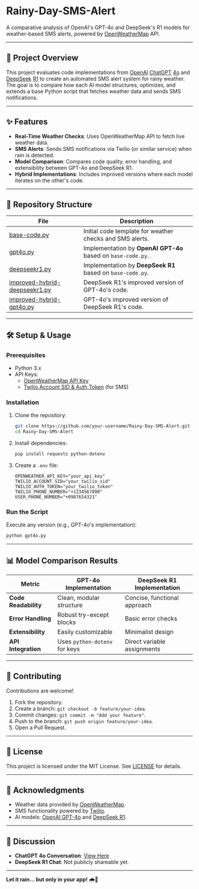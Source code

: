 # Rainy-Day-SMS-Alert

A comparative analysis of OpenAI's GPT-4o and DeepSeek's R1 models for weather-based SMS alerts, powered by [OpenWeatherMap](https://openweathermap.org) API.

---

## 📌 Project Overview

This project evaluates code implementations from [OpenAI](https://openai.com) [ChatGPT](https://openai.com/index/chatgpt/) [4o](https://openai.com/index/hello-gpt-4o/) and [DeepSeek](https://www.deepseek.com) [R1](https://github.com/deepseek-ai/DeepSeek-R1) to create an automated SMS alert system for rainy weather. The goal is to compare how each AI model structures, optimizes, and extends a base Python script that fetches weather data and sends SMS notifications.

---

## ✨ Features

- **Real-Time Weather Checks**: Uses OpenWeatherMap API to fetch live weather data.
- **SMS Alerts**: Sends SMS notifications via Twilio (or similar service) when rain is detected.
- **Model Comparison**: Compares code quality, error handling, and extensibility between GPT-4o and DeepSeek R1.
- **Hybrid Implementations**: Includes improved versions where each model iterates on the other's code.

---

## 📂 Repository Structure

| File                               | Description                                                                                   |
|------------------------------------|-----------------------------------------------------------------------------------------------|
| [base-code.py](base-code.py)       | Initial code template for weather checks and SMS alerts.                                      |
| [gpt4o.py](gpt4o.py)               | Implementation by **OpenAI GPT-4o** based on `base-code.py`.                                 |
| [deepseekr1.py](deepseekr1.py)     | Implementation by **DeepSeek R1** based on `base-code.py`.                                   |
| [improved-hybrid-deepseekr1.py](improved-hybrid-deepseekr1.py) | DeepSeek R1's improved version of GPT-4o's code.                                              |
| [improved-hybrid-gpt4o.py](improved-hybrid-gpt4o.py) | GPT-4o's improved version of DeepSeek R1's code.                                              |

---

## 🛠️ Setup & Usage

### Prerequisites
- Python 3.x
- API Keys:
  - [OpenWeatherMap API Key](https://openweathermap.org/api)
  - [Twilio Account SID & Auth Token](https://www.twilio.com/docs/usage/api) (for SMS)

### Installation
1. Clone the repository:
   ```bash
   git clone https://github.com/your-username/Rainy-Day-SMS-Alert.git
   cd Rainy-Day-SMS-Alert
   ```
2. Install dependencies:
   ```bash
   pip install requests python-dotenv
   ```
3. Create a `.env` file:
   ```env
   OPENWEATHER_API_KEY="your_api_key"
   TWILIO_ACCOUNT_SID="your_twilio_sid"
   TWILIO_AUTH_TOKEN="your_twilio_token"
   TWILIO_PHONE_NUMBER="+1234567890"
   USER_PHONE_NUMBER="+0987654321"
   ```

### Run the Script
Execute any version (e.g., GPT-4o's implementation):
```bash
python gpt4o.py
```

---

## 📊 Model Comparison Results

| Metric              | GPT-4o Implementation          | DeepSeek R1 Implementation     |
|---------------------|---------------------------------|---------------------------------|
| **Code Readability**| Clean, modular structure       | Concise, functional approach   |
| **Error Handling**  | Robust try-except blocks       | Basic error checks              |
| **Extensibility**   | Easily customizable            | Minimalist design               |
| **API Integration** | Uses `python-dotenv` for keys  | Direct variable assignments     |

---

## 🤝 Contributing

Contributions are welcome! 
1. Fork the repository.
2. Create a branch: `git checkout -b feature/your-idea`.
3. Commit changes: `git commit -m "Add your feature"`.
4. Push to the branch: `git push origin feature/your-idea`.
5. Open a Pull Request.

---

## 📜 License

This project is licensed under the MIT License. See [LICENSE](LICENSE) for details.

---

## 🙌 Acknowledgments

- Weather data provided by [OpenWeatherMap](https://openweathermap.org).
- SMS functionality powered by [Twilio](https://www.twilio.com).
- AI models: [OpenAI GPT-4o](https://openai.com) and [DeepSeek R1](https://deepseek.com).

---

## 💬 Discussion

- **ChatGPT 4o Conversation**: [View Here](https://chatgpt.com/share/67996afd-30ec-8009-b3e7-2763cddcda4f)
- **DeepSeek R1 Chat**: Not publicly shareable yet.

---

**Let it rain… but only in your app!** 🌧️🚀
